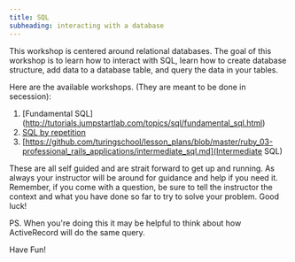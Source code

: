 ```yaml
---
title: SQL
subheading: interacting with a database
---
```


This workshop is centered around relational databases. The goal of this workshop is to learn how to interact with SQL, learn how to create database structure, add data to a database table, and query the data in your tables.

Here are the available workshops. (They are meant to be done in secession):

1. [Fundamental SQL] (http://tutorials.jumpstartlab.com/topics/sql/fundamental_sql.html)
1. [SQL by repetition](http://sql-by-repetition.herokuapp.com/)
1. [https://github.com/turingschool/lesson_plans/blob/master/ruby_03-professional_rails_applications/intermediate_sql.md](Intermediate SQL)

These are all self guided and are strait forward to get up and running. As always your instructor will be around for guidance and help if you need it. Remember, if you come with a question, be sure to tell the instructor the context and what you have done so far to try to solve your problem. Good luck!

PS. When you're doing this it may be helpful to think about how ActiveRecord will do the same query.

Have Fun!
